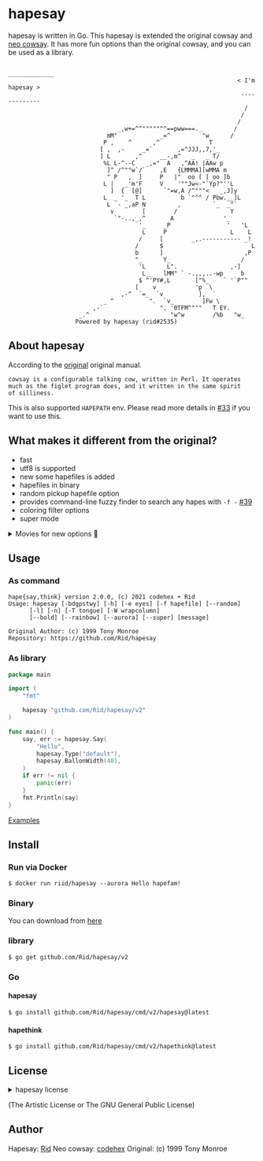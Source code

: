 # hapesay

hapesay is written in Go. This hapesay is extended the original cowsay and [neo cowsay](https://github.com/Code-Hex/Neo-cowsay). It has more fun options than the original cowsay, and you can be used as a library.

```
                                                                  _____________ 
                                                                 < I'm hapesay >
                                                                  ------------- 
                                                                   /
                                                                  /
                                                                 /
                               _,w+=^^"""""^^==pww===._         /
                            mM"            _=^         "w      /
                           P ,    ^      ,^              T    
                          [ ,  ,-     _=`       ,=^JJJ,,7,'_ 
                          ] L       ,^     __-,m^   _   _ T/
                           %L L-^--C   _,="  A   ,^AA! |AAw p
                            ]^ /^""w`/`    ,E   {LMMMA][wMMA m
                            " P   ,  ]     P   |"  oo [ [ oo ]b
                           L |   _'m'F     V    '""Jw<-"`Yp?"''L
                             ]  {  [@]      `"=w,A /^"""<   _,J]y
                           L  _ '_  T L          b `"^^ / Pbw.__]L
                            L  - _,aP N         ,         `_  _^`
                             v        [        /               Y
                              `"-..,_,^       A              '_
                                     '_     _P                '   'L
                                      L     P                  L    L
                                     /     [        _,.----------- _!
                                    /      $                         L
                                    b      ]                       ,P
                                    "_      Y_                    /
                                     'L      L".               ,-]
                                      L__   lMM" ` -.,,,..-wp     b
                                     $ ^'PY#,L       ["%_    ` '`P""
                                    [    v           'p  \
                                ,-^  `=_  `v          ],  `
                           _ ^          ".  `v_        ]Fw \
                        ,-`                ", '0TFM^"""   T EY.
                    _.^                       "w^w        /%b   "w_
                   Powered by hapesay (rid#2535)
```

## About hapesay

According to the [original](https://web.archive.org/web/20071026043648/http://www.nog.net/~tony/warez/cowsay.shtml) original manual.

```
cowsay is a configurable talking cow, written in Perl. It operates
much as the figlet program does, and it written in the same spirit
of silliness.
```

This is also supported `HAPEPATH` env. Please read more details in [#33](https://github.com/Code-Hex/Neo-cowsay/pull/33) if you want to use this.

## What makes it different from the original?

- fast
- utf8 is supported
- new some hapefiles is added
- hapefiles in binary
- random pickup hapefile option
- provides command-line fuzzy finder to search any hapes with `-f -` [#39](https://github.com/Code-Hex/Neo-cowsay/pull/39)
- coloring filter options
- super mode

<details>
<summary>Movies for new options 🍌</summary>

### Random

[![asciicast](https://asciinema.org/a/228210.svg)](https://asciinema.org/a/228210)

### Rainbow and Aurora, Bold

[![asciicast](https://asciinema.org/a/228213.svg)](https://asciinema.org/a/228213)

## And, Super Hapes mode

https://user-images.githubusercontent.com/6500104/140379043-53e44994-b1b0-442e-bda7-4f7ab3aedf01.mov

</details>

## Usage

### As command

```
hape{say,think} version 2.0.0, (c) 2021 codehex + Rid
Usage: hapesay [-bdgpstwy] [-h] [-e eyes] [-f hapefile] [--random]
      [-l] [-n] [-T tongue] [-W wrapcolumn]
      [--bold] [--rainbow] [--aurora] [--super] [message]

Original Author: (c) 1999 Tony Monroe
Repository: https://github.com/Rid/hapesay
```
### As library

```go
package main

import (
    "fmt"

    hapesay "github.com/Rid/hapesay/v2"
)

func main() {
    say, err := hapesay.Say(
        "Hello",
        hapesay.Type("default"),
        hapesay.BallonWidth(40),
    )
    if err != nil {
        panic(err)
    }
    fmt.Println(say)
}
```

[Examples](https://github.com/Rid/hapesay/blob/master/examples)

## Install

### Run via Docker

    $ docker run riid/hapesay --aurora Hello hapefam!

### Binary

You can download from [here](https://github.com/Rid/hapesay/releases)

### library

    $ go get github.com/Rid/hapesay/v2

### Go

#### hapesay

    $ go install github.com/Rid/hapesay/cmd/v2/hapesay@latest

#### hapethink

    $ go install github.com/Rid/hapesay/cmd/v2/hapethink@latest

## License

<details>
<summary>hapesay license</summary>

```
==============
hapesay License
==============

hapesay is distributed under the same licensing terms as Perl: the
Artistic License or the GNU General Public License.  If you don't
want to track down these licenses and read them for yourself, use
the parts that I'd prefer:

(0) I wrote it and you didn't.

(1) Give credit where credit is due if you borrow the code for some
other purpose.

(2) If you have any bugfixes or suggestions, please notify me so
that I may incorporate them.

(3) If you try to make money off of hapesay, you suck.

===============
hapesay Legalese
===============

(0) Copyright (c) 1999 Tony Monroe.  All rights reserved.  All
lefts may or may not be reversed at my discretion.

(1) This software package can be freely redistributed or modified
under the terms described above in the "hapesay License" section
of this file.

(2) hapesay is provided "as is," with no warranties whatsoever,
expressed or implied.  If you want some implied warranty about
merchantability and/or fitness for a particular purpose, you will
not find it here, because there is no such thing here.

(3) I hate legalese.
```

</details>

(The Artistic License or The GNU General Public License)

## Author
Hapesay: [Rid](https://github.com/Rid)
Neo cowsay: [codehex](https://twitter.com/CodeHex)
Original: (c) 1999 Tony Monroe

